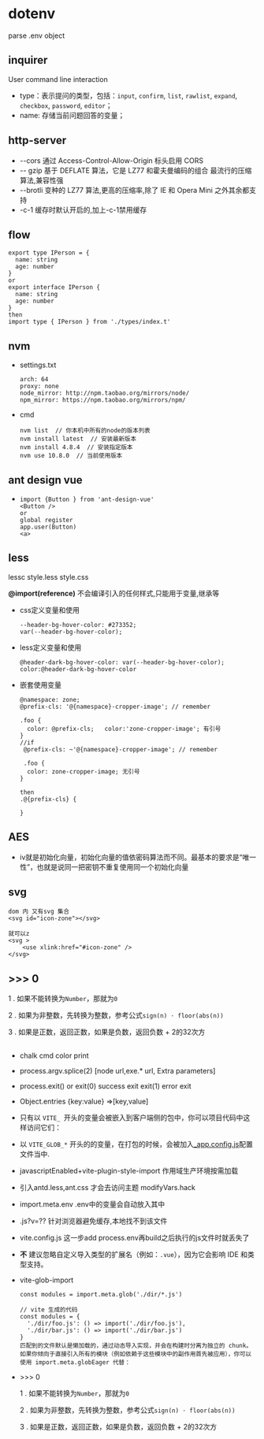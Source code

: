 # dotenv

parse .env object

## inquirer

User command line interaction

- type：表示提问的类型，包括：`input`, `confirm`, `list`, `rawlist`, `expand`, `checkbox`, `password`, `editor`；
- name: 存储当前问题回答的变量；

## http-server

- --cors 通过 Access-Control-Allow-Origin 标头启用 CORS
- -- gzip  基于 DEFLATE 算法，它是 LZ77 和霍夫曼编码的组合  最流行的压缩算法,兼容性强
-  --brotli 变种的 LZ77 算法,更高的压缩率,除了 IE 和 Opera Mini 之外其余都支持
- -c-1 缓存时默认开启的,加上-c-1禁用缓存

## flow

```
export type IPerson = {
  name: string
  age: number
}
or
export interface IPerson {
  name: string
  age: number
}
then
import type { IPerson } from './types/index.t'
```

## nvm

- settings.txt

  ```
  arch: 64 
  proxy: none 
  node_mirror: http://npm.taobao.org/mirrors/node/ 
  npm_mirror: https://npm.taobao.org/mirrors/npm/
  ```

- cmd

  ```
  nvm list  // 你本机中所有的node的版本列表
  nvm install latest  // 安装最新版本
  nvm install 4.8.4  // 安装指定版本
  nvm use 10.8.0  // 当前使用版本
  ```

## ant design vue

- ```
  import {Button } from 'ant-design-vue'
  <Button />
  or
  global register
  app.user(Button)
  <a>
  ```

  

## less

lessc style.less style.css

**@import(reference)** 不会编译引入的任何样式,只能用于变量,继承等

- css定义变量和使用

  ```
  --header-bg-hover-color: #273352;
  var(--header-bg-hover-color);
  ```

- less定义变量和使用

  ```
  @header-dark-bg-hover-color: var(--header-bg-hover-color);
  color:@header-dark-bg-hover-color
  ```

- 嵌套使用变量

  ```
  @namespace: zone;
  @prefix-cls: '@{namespace}-cropper-image'; // remember
  
  .foo {
    color: @prefix-cls;   color:'zone-cropper-image'; 有引号
  }
  //if
   @prefix-cls: ~'@{namespace}-cropper-image'; // remember
   
   .foo {
    color: zone-cropper-image; 无引号
  }
  
  then
  .@{prefix-cls} {
     
  }
  ```


## AES

- iv就是初始化向量，初始化向量的值依密码算法而不同。最基本的要求是“唯一性”，也就是说同一把密钥不重复使用同一个初始化向量

## svg

```
dom 内 又有svg 集合
<svg id="icon-zone"></svg>

就可以z
<svg >
    <use xlink:href="#icon-zone" />
</svg>
```

## >>> 0

1 . 如果不能转换为`Number`，那就为`0`

2 . 如果为非整数，先转换为整数，参考公式`sign(n) ⋅ floor(abs(n))`

3 . 如果是正数，返回正数，如果是负数，返回负数 + 2的32次方

## #

- chalk cmd color print

- process.argv.splice(2) [node url,exe.* url, Extra parameters]

- process.exit() or exit(0)  success exit   exit(1)  error exit

- Object.entries {key:value} =>[key,value]

- 只有以 `VITE_ `开头的变量会被嵌入到客户端侧的包中，你可以项目代码中这样访问它们：

- 以 `VITE_GLOB_*` 开头的的变量，在打包的时候，会被加入[_app.config.js](https://jekip.github.io/docs/guide/settings.html#生产环境动态配置)配置文件当中.

- javascriptEnabled+vite-plugin-style-import 作用域生产环境按需加载

- 引入antd.less,ant.css 才会去访问主题 modifyVars.hack

- import.meta.env .env中的变量会自动放入其中

- .js?v=?? 针对浏览器避免缓存,本地找不到该文件

- vite.config.js 这一步add process.env再build之后执行的js文件时就丢失了

- **不** 建议忽略自定义导入类型的扩展名（例如：`.vue`），因为它会影响 IDE 和类型支持。

- vite-glob-import

  ```
  const modules = import.meta.glob('./dir/*.js')
  
  // vite 生成的代码
  const modules = {
    './dir/foo.js': () => import('./dir/foo.js'),
    './dir/bar.js': () => import('./dir/bar.js')
  }
  匹配到的文件默认是懒加载的，通过动态导入实现，并会在构建时分离为独立的 chunk。如果你倾向于直接引入所有的模块（例如依赖于这些模块中的副作用首先被应用），你可以使用 import.meta.globEager 代替：
  ```

- \>>> 0

  1 . 如果不能转换为`Number`，那就为`0`

  2 . 如果为非整数，先转换为整数，参考公式`sign(n) ⋅ floor(abs(n))`

  3 . 如果是正数，返回正数，如果是负数，返回负数 + 2的32次方
